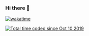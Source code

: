 ### Hi there 👋


[![wakatime](https://wakatime.com/badge/user/9012e3ac-d80a-4c40-9108-c5421d7182a6.svg)](https://wakatime.com/@9012e3ac-d80a-4c40-9108-c5421d7182a6)

<a href="https://wakatime.com/@9012e3ac-d80a-4c40-9108-c5421d7182a6"><img src="https://wakatime.com/badge/user/9012e3ac-d80a-4c40-9108-c5421d7182a6.svg" alt="Total time coded since Oct 10 2019" /></a>

<!--
**VladimirRydvan/VladimirRydvan** is a ✨ _special_ ✨ repository because its `README.md` (this file) appears on your GitHub profile.

Here are some ideas to get you started:

- 🔭 I’m currently working on ...
- 🌱 I’m currently learning ...
- 👯 I’m looking to collaborate on ...
- 🤔 I’m looking for help with ...
- 💬 Ask me about ...
- 📫 How to reach me: ...
- 😄 Pronouns: ...
- ⚡ Fun fact: ...
-->
